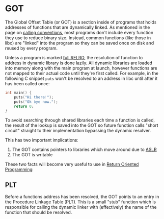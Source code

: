 # GOT

The Global Offset Table (or GOT) is a section inside of programs that holds addresses of functions that are dynamically linked. As mentioned in the page on [calling conventions](./what-are-calling-conventions), most programs don't include every function they use to reduce binary size. Instead, common functions (like those in libc) are "linked" into the program so they can be saved once on disk and reused by every program.

Unless a program is marked [full RELRO](./relocation-read-only), the resolution of function to address in dynamic library is done lazily. All dynamic libraries are loaded into memory along with the main program at launch, however functions are not mapped to their actual code until they're first called. For example, in the following C snippet `puts` won't be resolved to an address in libc until after it has been called once:

```c
int main() {
    puts("Hi there!");
    puts("Ok bye now.");
    return 0;
}
```

To avoid searching through shared libraries each time a function is called, the result of the lookup is saved into the GOT so future function calls "short circuit" straight to their implementation bypassing the dynamic resolver.

This has two important implications:

1. The GOT contains pointers to libraries which move around due to [ASLR](./address-space-layout-randomization)
2. The GOT is writable

These two facts will become very useful to use in [Return Oriented Programming](./return-oriented-programming)


## PLT

Before a functions address has been resolved, the GOT points to an entry in the Procedure Linkage Table (PLT). This is a small "stub" function which is responsible for calling the dynamic linker with (effectively) the name of the function that should be resolved.
